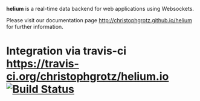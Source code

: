 **helium** is a real-time data backend for web applications using Websockets.

Please visit our documentation page http://christophgrotz.github.io/helium for further information.

Integration via travis-ci https://travis-ci.org/christophgrotz/helium.io
[![Build Status](https://travis-ci.org/christophgrotz/helium.io.png?branch=master)](https://travis-ci.org/christophgrotz/helium.io)
=======